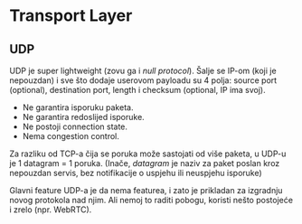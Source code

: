 # Transport Layer

## UDP

UDP je super lightweight (zovu ga i _null protocol_). Šalje se IP-om (koji je nepouzdan) i sve što dodaje userovom payloadu su 4 polja: source port (optional), destination port, length i checksum (optional, IP ima svoj).

* Ne garantira isporuku paketa.
* Ne garantira redoslijed isporuke.
* Ne postoji connection state.
* Nema congestion control.

Za razliku od TCP-a čija se poruka može sastojati od više paketa, u UDP-u je 1 datagram = 1 poruka. (Inače, *datagram* je naziv za paket poslan kroz nepouzdan servis, bez notifikacije o uspjehu ili neuspjehu isporuke)

Glavni feature UDP-a je da nema featurea, i zato je prikladan za izgradnju novog protokola nad njim. Ali nemoj to raditi pobogu, koristi nešto postojeće i zrelo (npr. WebRTC).

